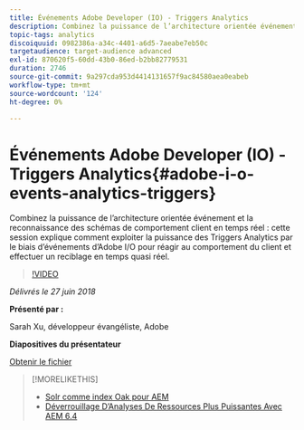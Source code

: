 ```yaml
---
title: Événements Adobe Developer (IO) - Triggers Analytics
description: Combinez la puissance de l’architecture orientée événement et la reconnaissance des schémas de comportement client en temps réel. Cette session explique comment exploiter la puissance des Triggers Analytics par le biais d’événements Adobe Developer (Adobe I/O) pour réagir au comportement du client et effectuer une nouvelle cible en temps quasi réel.
topic-tags: analytics
discoiquuid: 0982386a-a34c-4401-a6d5-7aeabe7eb50c
targetaudience: target-audience advanced
exl-id: 870620f5-60dd-43b0-86ed-b2bb82779531
duration: 2746
source-git-commit: 9a297cda953d4414131657f9ac84580aea0eabeb
workflow-type: tm+mt
source-wordcount: '124'
ht-degree: 0%

---
```


# Événements Adobe Developer (IO) - Triggers Analytics{#adobe-i-o-events-analytics-triggers}

Combinez la puissance de l’architecture orientée événement et la reconnaissance des schémas de comportement client en temps réel : cette session explique comment exploiter la puissance des Triggers Analytics par le biais d’événements d’Adobe I/O pour réagir au comportement du client et effectuer un reciblage en temps quasi réel.

>[!VIDEO](https://video.tv.adobe.com/v/22809/?quality=9)

*Délivrés le 27 juin 2018*

**Présenté par :**

Sarah Xu, développeur évangéliste, Adobe

**Diapositives du présentateur**

[Obtenir le fichier](assets/gems+6+27+18+adobe+io+analytics+triggers.pdf)

<!--
[Get back to the Overview](https://helpx.adobe.com/fr/experience-manager/kt/eseminars/gems/aem-index.html)
-->

>[!MORELIKETHIS]
>
>* [Solr comme index Oak pour AEM](solr-as-an-oak-index-for-aem.md)
>* [&#x200B; Déverrouillage D’Analyses De Ressources Plus Puissantes Avec AEM 6.4](https://helpx.adobe.com/experience-manager/kt/eseminars/experience-insider/exp-asset-analytics-64.html)

<!-- this link is broken: >* [Getting the most out of digital interactions with AEM and Analytics](https://helpx.adobe.com/experience-manager/kt/eseminars/ask-the-expert/aem-getting-the-most-out-of-digital-interactions-with-aem-and-analytics.html) 
-->
